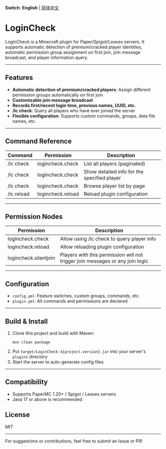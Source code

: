 **Switch**: **English** | [简体中文](README.md)

# LoginCheck

LoginCheck is a Minecraft plugin for Paper/Spigot/Leaves servers. It supports automatic detection of premium/cracked player identities, automatic permission group assignment on first join, join message broadcast, and player information query.

---

## Features

- **Automatic detection of premium/cracked players**: Assign different permission groups automatically on first join
- **Customizable join message broadcast**
- **Records first/recent login time, previous names, UUID, etc.**
- **/lc check**: Query all players who have ever joined the server
- **Flexible configuration**: Supports custom commands, groups, data file names, etc.

---

## Command Reference

| Command                      | Permission              | Description                                 |
|------------------------------|-------------------------|---------------------------------------------|
| /lc check                    | logincheck.check        | List all players (paginated)                |
| /lc check <player>           | logincheck.check        | Show detailed info for the specified player |
| /lc check <page>             | logincheck.check        | Browse player list by page                  |
| /lc reload                   | logincheck.reload       | Reload plugin configuration                 |

---

## Permission Nodes

| Permission              | Description                                                                 |
|-------------------------|-----------------------------------------------------------------------------|
| logincheck.check        | Allow using /lc check to query player info                                  |
| logincheck.reload       | Allow reloading plugin configuration                                        |
| logincheck.silentjoin   | Players with this permission will not trigger join messages or any join logic |

---

## Configuration

- `config.yml`: Feature switches, custom groups, commands, etc.
- `plugin.yml`: All commands and permissions are declared

---

## Build & Install

1. Clone this project and build with Maven:
   ```shell
   mvn clean package
   ```
2. Put `target/LoginCheck-${project.version}.jar` into your server's `plugins` directory
3. Start the server to auto-generate config files

---

## Compatibility

- Supports PaperMC 1.20+ / Spigot / Leaves servers
- Java 17 or above is recommended

## License

MIT

---

For suggestions or contributions, feel free to submit an Issue or PR!